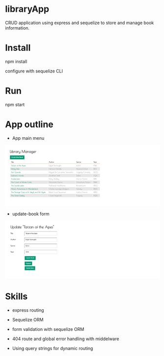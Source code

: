 # libraryApp

CRUD application using express and sequelize to store and manage book information.



# Install
npm install

configure with sequelize CLI

# Run
npm start

# App outline

* App main menu

![](readme-pics/main-menu.png)

* update-book form

![.](readme-pics/update-book.png)

# Skills

* express routing

* Sequelize ORM

* form validation with sequelize ORM

* 404 route and global error handling with middelware

* Using query strings for dynamic routing
